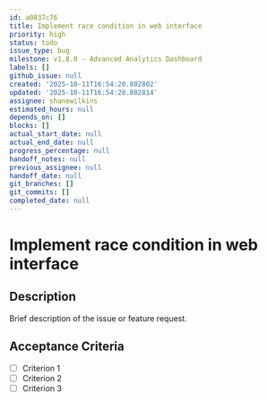 ```yaml
---
id: a0837c76
title: Implement race condition in web interface
priority: high
status: todo
issue_type: bug
milestone: v1.8.0 - Advanced Analytics Dashboard
labels: []
github_issue: null
created: '2025-10-11T16:54:20.802802'
updated: '2025-10-11T16:54:20.802814'
assignee: shanewilkins
estimated_hours: null
depends_on: []
blocks: []
actual_start_date: null
actual_end_date: null
progress_percentage: null
handoff_notes: null
previous_assignee: null
handoff_date: null
git_branches: []
git_commits: []
completed_date: null
---
```


# Implement race condition in web interface

## Description

Brief description of the issue or feature request.

## Acceptance Criteria

- [ ] Criterion 1
- [ ] Criterion 2
- [ ] Criterion 3